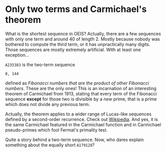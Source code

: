 # Only two terms and Carmichael's theorem

What is the shortest sequence in OEIS? Actually, there are a few sequences with only one term and around 40 of length 2. Mostly because nobody was bothered to compute the third term, or it has unpractically many digits. Those sequences are mostly extremely artificial. With at least one exception...

``A235383`` is the two-term sequence

```
8, 144
```

defined as *Fibonacci numbers that are the product of other Fibonacci numbers*. These are the only ones! This is an incarnation of an interesting theorem of Carmichael from 1913, stating that every term of the Fibonacci sequence **except** for those two is divisible by a *new* prime, that is a prime which does not divide any previous term.

Actually, the theorem applies to a wider range of Lucas-like sequences defined by a second-order recurrence. Check out [Wikipedia](https://en.wikipedia.org/wiki/Carmichael%27s_theorem). And yes, it is the same Carmichael featured in the Carmichael function and in Carmichael pseudo-primes which fool Fermat's primality test.

Quite a story behind a two-term sequence. Now, who dares explain something about the equally short ``A179128``?